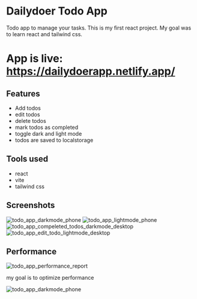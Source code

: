 
# Dailydoer Todo App

Todo app to manage your tasks.
This is my first react project. My goal was to learn react and tailwind css. 

# App is live: https://dailydoerapp.netlify.app/

## Features
- Add todos
- edit todos
- delete todos
- mark todos as completed
- toggle dark and light mode
- todos are saved to localstorage

## Tools used
- react
- vite
- tailwind css


## Screenshots
![todo_app_darkmode_phone](https://github.com/TaruHamalainen/react-todo-app/assets/82812247/12d7dcd5-c72d-4e60-8ea6-9fa305ddd24e)
![todo_app_lightmode_phone](https://github.com/TaruHamalainen/react-todo-app/assets/82812247/8fc45683-a59d-49bf-a6b7-3c9c146fec05)
![todo_app_compeleted_todos_darkmode_desktop](https://github.com/TaruHamalainen/react-todo-app/assets/82812247/d9ed3e9f-728c-4d7c-a3ef-72b58a9333e0)
![todo_app_edit_todo_lightmode_desktop](https://github.com/TaruHamalainen/react-todo-app/assets/82812247/3b3f9cac-16f9-42ba-85c9-45384c0d7020)


## Performance

![todo_app_performance_report](https://github.com/TaruHamalainen/react-todo-app/assets/82812247/2986d557-a901-47ad-87be-ac4f72433783)

my goal is to optimize performance

![todo_app_darkmode_phone](https://github.com/TaruHamalainen/react-todo-app/assets/82812247/12726f09-fa27-4f71-976d-07a0fa25adc1)




